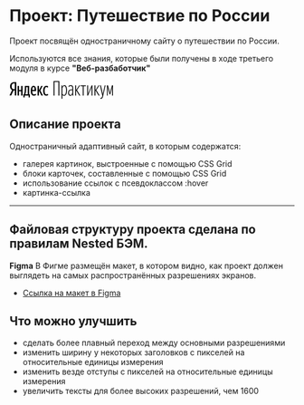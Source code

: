 # Проект: **Путешествие по России**

Проект посвящён одностраничному сайту о путешествии по России.

Используются все знания, которые были получены в ходе третьего модуля в курсе **"Веб-разбаботчик"**

<img src="./images/readme.logoY/logoY.svg" width="183" height="32">

## Описание проекта

Одностраничный адаптивный сайт, в которым содержатся:
* галерея картинок, выстроенные с помощью CSS Grid
* блоки карточек, составленные с помощью CSS Grid
* использование ссылок с псевдоклассом :hover
* картинка-ссылка
------
Файловая структуру проекта сделана по правилам Nested БЭМ.
------

**Figma**
В Фигме размещён макет, в котором видно, как проект должен выглядеть на самых распространённых разрешениях экранов.
* [Ссылка на макет в Figma](https://www.figma.com/file/5S2WSbEFL6awjVWJ0NWL8Q/Sprint-3_-Russia-_-desktop-mobile?node-id=28503%3A0)


## Что можно улучшить

* сделать более плавный переход между основными разрешениями
* изменить ширину у некоторых заголовков с пикселей на относительные единицы измерения
* изменить везде отступы с пикселей на относительные единицы измерения
* увеличить тексты для более высоких разрешений, чем 1600